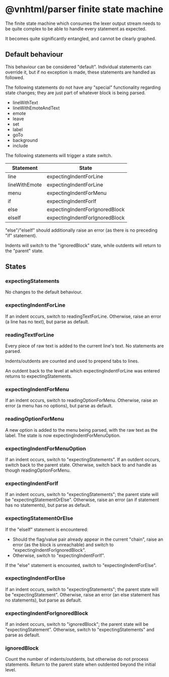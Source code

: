 # @vnhtml/parser finite state machine

The finite state machine which consumes the lexer output stream needs to be
quite complex to be able to handle every statement as expected.

It becomes quite significantly entangled, and cannot be clearly graphed.

## Default behaviour

This behaviour can be considered "default".  Individual statements can override
it, but if no exception is made, these statements are handled as followed.

The following statements do not have any "special" functionality regarding state
changes; they are just part of whatever block is being parsed.

- lineWithText
- lineWithEmoteAndText
- emote
- leave
- set
- label
- goTo
- background
- include

The following statements will trigger a state switch.

| Statement     | State                          |
|---------------|--------------------------------|
| line          | expectingIndentForLine         |
| lineWithEmote | expectingIndentForLine         |
| menu          | expectingIndentForMenu         |
| if            | expectingIndentForIf           |
| else          | expectingIndentForIgnoredBlock |
| elseIf        | expectingIndentForIgnoredBlock |

"else"/"elseIf" should additionally raise an error (as there is no preceding
"if" statement).

Indents will switch to the "ignoredBlock" state, while outdents will return to
the "parent" state.

## States

### expectingStatements

No changes to the default behaviour.

### expectingIndentForLine

If an indent occurs, switch to readingTextForLine.
Otherwise, raise an error (a line has no text), but parse as default.

### readingTextForLine

Every piece of raw text is added to the current line's text.  No statements are
parsed.

Indents/outdents are counted and used to prepend tabs to lines.

An outdent back to the level at which expectingIndentForLine was entered returns
to expectingStatements.

### expectingIndentForMenu

If an indent occurs, switch to readingOptionForMenu.
Otherwise, raise an error (a menu has no options), but parse as default.

### readingOptionForMenu

A new option is added to the menu being parsed, with the raw text as the label.
The state is now expectingIndentForMenuOption.

### expectingIndentForMenuOption

If an indent occurs, switch to "expectingStatements".
If an outdent occurs, switch back to the parent state.
Otherwise, switch back to and handle as though readingOptionForMenu.

### expectingIndentForIf

If an indent occurs, switch to "expectingStatements"; the parent state will be
"expectingStatementOrElse".
Otherwise, raise an error (an if statement has no statements), but parse as
default.

### expectingStatementOrElse

If the "elseIf" statement is encountered:

- Should the flag/value pair already appear in the current "chain", raise an
  error (as the block is unreachable) and switch to
  "expectingIndentForIgnoredBlock".
- Otherwise, switch to "expectingIndentForIf".

If the "else" statement is encounted, switch to "expectingIndentForElse".

### expectingIndentForElse

If an indent occurs, switch to "expectingStatements"; the parent state will be
"expectingStatement".
Otherwise, raise an error (an else statement has no statements), but parse as
default.

### expectingIndentForIgnoredBlock

If an indent occurs, switch to "ignoredBlock"; the parent state will be
"expectingStatement".
Otherwise, switch to "expectingStatements" and parse as default.

### ignoredBlock

Count the number of indents/outdents, but otherwise do not process statements.
Return to the parent state when outdented beyond the initial level.
